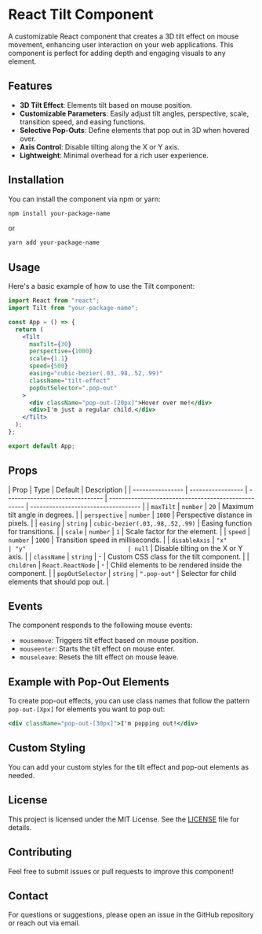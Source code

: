 # React Tilt Component

A customizable React component that creates a 3D tilt effect on mouse movement, enhancing user interaction on your web applications. This component is perfect for adding depth and engaging visuals to any element.

## Features

- **3D Tilt Effect**: Elements tilt based on mouse position.
- **Customizable Parameters**: Easily adjust tilt angles, perspective, scale, transition speed, and easing functions.
- **Selective Pop-Outs**: Define elements that pop out in 3D when hovered over.
- **Axis Control**: Disable tilting along the X or Y axis.
- **Lightweight**: Minimal overhead for a rich user experience.

## Installation

You can install the component via npm or yarn:

```bash
npm install your-package-name
```

or

```bash
yarn add your-package-name
```

## Usage

Here's a basic example of how to use the Tilt component:

```jsx
import React from "react";
import Tilt from "your-package-name";

const App = () => {
  return (
    <Tilt
      maxTilt={30}
      perspective={1000}
      scale={1.1}
      speed={500}
      easing="cubic-bezier(.03,.98,.52,.99)"
      className="tilt-effect"
      popOutSelector=".pop-out"
    >
      <div className="pop-out-[20px]">Hover over me!</div>
      <div>I'm just a regular child.</div>
    </Tilt>
  );
};

export default App;
```

## Props

| Prop             | Type              | Default                         | Description                                         |
| ---------------- | ----------------- | ------------------------------- | --------------------------------------------------- | ----------------------------------- |
| `maxTilt`        | `number`          | `20`                            | Maximum tilt angle in degrees.                      |
| `perspective`    | `number`          | `1000`                          | Perspective distance in pixels.                     |
| `easing`         | `string`          | `cubic-bezier(.03,.98,.52,.99)` | Easing function for transitions.                    |
| `scale`          | `number`          | `1`                             | Scale factor for the element.                       |
| `speed`          | `number`          | `1000`                          | Transition speed in milliseconds.                   |
| `disableAxis`    | `"x"              | "y"                             | null`                                               | Disable tilting on the X or Y axis. |
| `className`      | `string`          | -                               | Custom CSS class for the tilt component.            |
| `children`       | `React.ReactNode` | -                               | Child elements to be rendered inside the component. |
| `popOutSelector` | `string`          | `".pop-out"`                    | Selector for child elements that should pop out.    |

## Events

The component responds to the following mouse events:

- `mousemove`: Triggers tilt effect based on mouse position.
- `mouseenter`: Starts the tilt effect on mouse enter.
- `mouseleave`: Resets the tilt effect on mouse leave.

## Example with Pop-Out Elements

To create pop-out effects, you can use class names that follow the pattern `pop-out-[Xpx]` for elements you want to pop out:

```jsx
<div className="pop-out-[30px]">I'm popping out!</div>
```

## Custom Styling

You can add your custom styles for the tilt effect and pop-out elements as needed.

## License

This project is licensed under the MIT License. See the [LICENSE](LICENSE) file for details.

## Contributing

Feel free to submit issues or pull requests to improve this component!

## Contact

For questions or suggestions, please open an issue in the GitHub repository or reach out via email.
